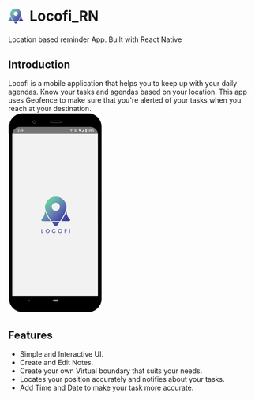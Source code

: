 <p><h1><img src="https://raw.githubusercontent.com/NihalSargaiya9/locofi_RN/master/src/images/favicon.png" width="30" style="max-width:100%;margin: 0;padding: 0;vertical-align: middle;padding-bottom: 6px;"> &nbsp;Locofi_RN&nbsp; </h1>
</p>
Location based reminder App. Built with React Native
<br>

<h2>Introduction</h2>
<p>Locofi is a mobile application that helps you to keep up with your daily agendas. Know your tasks and agendas based on your location. This app uses Geofence to make sure that you're alerted of your tasks when you reach at your destination.<br>
  <img src="https://raw.githubusercontent.com/NihalSargaiya9/locofi_RN/master/src/images/screenshots/Splash.png">
</p>

<h2>Features</h2>
<p> 
  <ul>
  <li>Simple and Interactive UI.</li>
  <li>Create and Edit Notes.</li>
  <li>Create your own Virtual boundary that suits your needs.</li>
  <li>Locates your position accurately and notifies about your tasks.</li>
  <li>Add Time and Date to make your task more accurate.</li>
   </ul>
  
</p>


